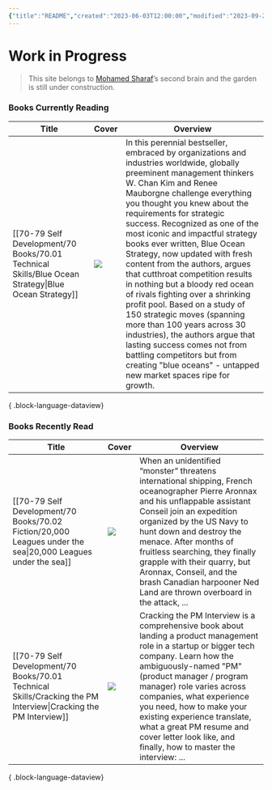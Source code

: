 ```yaml
---
{"title":"README","created":"2023-06-03T12:00:00","modified":"2023-09-23T11:49:26","dg-publish":true,"dg-home":true,"cssclasses":["cards"],"permalink":"/readme/","contentClasses":"cards","tags":["gardenEntry"],"dgPassFrontmatter":true,"updated":"2023-09-23T11:49:26"}
---
```


# Work in Progress


> This site belongs to [Mohamed Sharaf](https://www.linkedin.com/in/mahmad-sharaf/)’s second brain and the garden is still under construction.



### Books Currently Reading

| Title                                                                                                  | Cover                                                                                                           | Overview                                                                                                                                                                                                                                                                                                                                                                                                                                                                                                                                                                                                                                                                                                                                                                                   |
| ------------------------------------------------------------------------------------------------------ | --------------------------------------------------------------------------------------------------------------- | ------------------------------------------------------------------------------------------------------------------------------------------------------------------------------------------------------------------------------------------------------------------------------------------------------------------------------------------------------------------------------------------------------------------------------------------------------------------------------------------------------------------------------------------------------------------------------------------------------------------------------------------------------------------------------------------------------------------------------------------------------------------------------------------ |
| [[70-79 Self Development/70 Books/70.01 Technical Skills/Blue Ocean Strategy\|Blue Ocean Strategy]] | ![](https://images-na.ssl-images-amazon.com/images/S/compressed.photo.goodreads.com/books/1416445924i/4898.jpg) | In this perennial bestseller, embraced by organizations and industries worldwide, globally preeminent management thinkers W. Chan Kim and Renee Mauborgne challenge everything you thought you knew about the requirements for strategic success. Recognized as one of the most iconic and impactful strategy books ever written, Blue Ocean Strategy, now updated with fresh content from the authors, argues that cutthroat competition results in nothing but a bloody red ocean of rivals fighting over a shrinking profit pool. Based on a study of 150 strategic moves (spanning more than 100 years across 30 industries), the authors argue that lasting success comes not from battling competitors but from creating "blue oceans" - untapped new market spaces ripe for growth. |

{ .block-language-dataview}


### Books Recently Read

| Title                                                                                                              | Cover                                                                                                            | Overview                                                                                                                                                                                                                                                                                                                                                                                                         |
| ------------------------------------------------------------------------------------------------------------------ | ---------------------------------------------------------------------------------------------------------------- | ---------------------------------------------------------------------------------------------------------------------------------------------------------------------------------------------------------------------------------------------------------------------------------------------------------------------------------------------------------------------------------------------------------------- |
| [[70-79 Self Development/70 Books/70.02 Fiction/20,000 Leagues under the sea\|20,000 Leagues under the sea]]    | ![](https://images-na.ssl-images-amazon.com/images/S/compressed.photo.goodreads.com/books/1494979127i/33507.jpg) | When an unidentified “monster” threatens international shipping, French oceanographer Pierre Aronnax and his unflappable assistant Conseil join an expedition organized by the US Navy to hunt down and destroy the menace. After months of fruitless searching, they finally grapple with their quarry, but Aronnax, Conseil, and the brash Canadian harpooner Ned Land are thrown overboard in the attack, ... |
| [[70-79 Self Development/70 Books/70.01 Technical Skills/Cracking the PM Interview\|Cracking the PM Interview]] | ![](https://m.media-amazon.com/images/I/41QgO7VU5fL._SY445_SX342_.jpg)                                           | Cracking the PM Interview is a comprehensive book about landing a product management role in a startup or bigger tech company. Learn how the ambiguously-named "PM" (product manager / program manager) role varies across companies, what experience you need, how to make your existing experience translate, what a great PM resume and cover letter look like, and finally, how to master the interview: ... |

{ .block-language-dataview}
